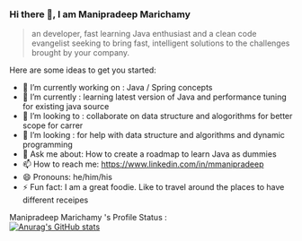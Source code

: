 ### Hi there 👋, I am Manipradeep Marichamy
> an developer, fast learning Java enthusiast and a clean code evangelist seeking to bring fast, intelligent solutions to the challenges brought by your company. 

Here are some ideas to get you started:

- 🔭 I’m currently working on : Java / Spring concepts
- 🌱 I’m currently : learning latest version of Java and performance tuning for existing java source
- 👯 I’m looking to : collaborate on data structure and alogorithms for better scope for carrer
- 🤔 I’m looking : for help with data structure and algorithms and dynamic programming
- 💬 Ask me about:  How to create a roadmap to learn Java  as dummies
- 📫 How to reach me: https://www.linkedin.com/in/mmanipradeep
- 😄 Pronouns: he/him/his 
- ⚡ Fun fact: I am a great foodie. Like to travel around the places to have different receipes

Manipradeep Marichamy 's Profile Status :  <br>
[![Anurag's GitHub stats](https://github-readme-stats.vercel.app/api?username=mmanipradeep&show_icons=true&theme=radical)](https://github.com/mmanipradeep/github-readme-stats)
</br>

